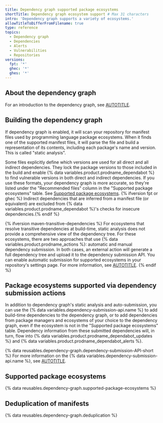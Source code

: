```yaml
---
title: Dependency graph supported package ecosystems
shortTitle: Dependency graph ecosystem support # Max 31 characters
intro: 'Dependency graph supports a variety of ecosystems.'
allowTitleToDifferFromFilename: true
type: reference
topics:
  - Dependency graph
  - Dependencies
  - Alerts
  - Vulnerabilities
  - Repositories
versions:
  fpt: '*'
  ghec: '*'
  ghes: '*'
---
```


## About the dependency graph

For an introduction to the dependency graph, see [AUTOTITLE](/code-security/supply-chain-security/understanding-your-software-supply-chain/about-the-dependency-graph).

## Building the dependency graph

If dependency graph is enabled, it will scan your repository for manifest files used by programming language package ecosystems. When it finds one of the supported manifest files, it will parse the file and build a representation of its contents, including each package's name and version. This is called "static analysis".

Some files explicitly define which versions are used for all direct and all indirect dependencies. They lock the package versions to those included in the build and enable {% data variables.product.prodname_dependabot %} to find vulnerable versions in both direct and indirect dependencies. If you use these formats, your dependency graph is more accurate, so they're listed under the "Recommended files" column in the "Supported package ecosystems" table. See [Supported package ecosystems](/code-security/supply-chain-security/understanding-your-software-supply-chain/dependency-graph-supported-package-ecosystems#supported-package-ecosystems). {% ifversion fpt or ghec %} Indirect dependencies that are inferred from a manifest file (or equivalent) are excluded from {% data variables.product.prodname_dependabot %}'s checks for insecure dependencies.{% endif %}

{% ifversion maven-transitive-dependencies %}
For ecosystems that resolve transitive dependencies at build-time, static analysis does not provide a comprehensive view of the dependency tree. For these ecosystems, there are two approaches that use {% data variables.product.prodname_actions %}: automatic and manual dependency submission. In both cases, an external action will generate a full dependency tree and upload it to the dependency submission API. You can enable automatic submission for supported ecosystems in your repository's settings page. For more information, see [AUTOTITLE](/code-security/supply-chain-security/understanding-your-software-supply-chain/configuring-automatic-dependency-submission-for-your-repository).
{% endif %}

## Package ecosystems supported via dependency submission actions

In addition to dependency graph's static analysis and auto-submission, you can use the {% data variables.dependency-submission-api.name %} to add build-time dependencies to the dependency graph, or to add dependencies from package managers and ecosystems of your choice to the dependency graph, even if the ecosystem is not in the "Supported package ecosystems" table. Dependency information from these submitted dependencies will, in turn, flow into {% data variables.product.prodname_dependabot_updates %} and {% data variables.product.prodname_dependabot_alerts %}.

{% data reusables.dependency-graph.dependency-submission-API-short %} For more information on the {% data variables.dependency-submission-api.name %}, see [AUTOTITLE](/code-security/supply-chain-security/understanding-your-software-supply-chain/using-the-dependency-submission-api).

## Supported package ecosystems

{% data reusables.dependency-graph.supported-package-ecosystems %}

## Deduplication of manifests

{% data reusables.dependency-graph.deduplication %}
